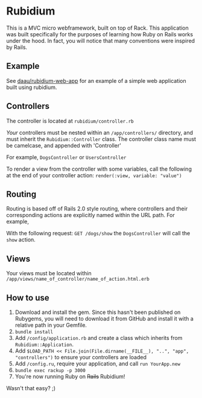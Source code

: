 # Rubidium
This is a MVC micro webframework, built on top of Rack. This application was built 
specifically for the purposes of learning how Ruby on Rails works under the hood. In fact, you will notice that
many conventions were inspired by Rails.

## Example
See [daau/rubidium-web-app](https://github.com/daau/rubidium-web-app) for an example of a simple web application built using rubidium.

## Controllers
The controller is located at `rubidium/controller.rb` 

*Your* controllers must be nested within an `/app/controllers/` directory, and must inherit the `Rubidium::Controller` class.
The controller class name must be camelcase, and appended with 'Controller'

For example, `DogsController` or `UsersController`

To render a view from the controller with some variables, call the following at the end of your controller action:
`render(:view, variable: "value")`

## Routing
Routing is based off of Rails 2.0 style routing, where controllers and their corresponding actions are explicitly named within the URL path. For example,

With the following request: `GET /dogs/show` the `DogsController` will call the `show` action.

## Views
Your views must be located within `/app/views/name_of_controller/name_of_action.html.erb`

## How to use
1. Download and install the gem. Since this hasn't been published on Rubygems, you will need to download it from GitHub and install it with a relative path in your Gemfile.
2. `bundle install`
3. Add `/config/application.rb` and create a class which inherits from `Rubidium::Application`.
4. Add `$LOAD_PATH << File.join(File.dirname(__FILE__), "..", "app", "controllers")` to ensure your controllers are loaded
5. Add `/config.ru`, require your application, and call `run YourApp.new`
6. `bundle exec rackup -p 3000`
7. You're now running Ruby on ~~Rails~~ Rubidium!

Wasn't that easy? ;)